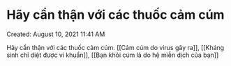 # Hãy cẩn thận với các thuốc cảm cúm

Created: August 10, 2021 11:41 AM

Hãy cẩn thận với các thuốc cảm cúm. [[Cảm cúm do virus gây ra]], [[Kháng sinh chỉ diệt được vi khuẩn]],  [[Bạn khỏi cúm là do hệ miễn dịch của bạn]]